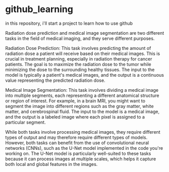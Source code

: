 # github_learning
in this repository, i'll start a project to learn how to use github


Radiation dose prediction and medical image segmentation are two different tasks in the field of medical imaging, and they serve different purposes.

Radiation Dose Prediction: This task involves predicting the amount of radiation dose a patient will receive based on their medical images. This is crucial in treatment planning, especially in radiation therapy for cancer patients. The goal is to maximize the radiation dose to the tumor while minimizing the dose to the surrounding healthy tissues. The input to the model is typically a patient's medical images, and the output is a continuous value representing the predicted radiation dose.

Medical Image Segmentation: This task involves dividing a medical image into multiple segments, each representing a different anatomical structure or region of interest. For example, in a brain MRI, you might want to segment the image into different regions such as the gray matter, white matter, and cerebrospinal fluid. The input to the model is a medical image, and the output is a labeled image where each pixel is assigned to a particular segment.

While both tasks involve processing medical images, they require different types of output and may therefore require different types of models. However, both tasks can benefit from the use of convolutional neural networks (CNNs), such as the U-Net model implemented in the code you're working on. The U-Net model is particularly well-suited to these tasks because it can process images at multiple scales, which helps it capture both local and global features in the images.
